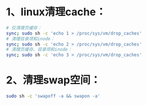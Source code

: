 # 1、linux清理cache：

```bash
# 仅清理页缓存：
sync; sudo sh -c 'echo 1 > /proc/sys/vm/drop_caches'
# 清理目录项和inode：
sync; sudo sh -c 'echo 2 > /proc/sys/vm/drop_caches'
# 清理页缓存、目录项和inode：
sync; sudo sh -c 'echo 3 > /proc/sys/vm/drop_caches'
```

# 2、清理swap空间：

```bash
sudo sh -c 'swapoff -a && swapon -a'
```

